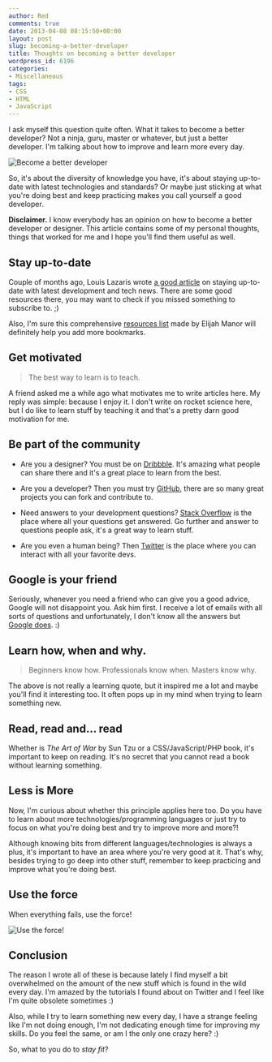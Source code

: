```yaml
---
author: Red
comments: true
date: 2013-04-08 08:15:50+00:00
layout: post
slug: becoming-a-better-developer
title: Thoughts on becoming a better developer
wordpress_id: 6196
categories:
- Miscellaneous
tags:
- CSS
- HTML
- JavaScript
---
```


I ask myself this question quite often. What it takes to become a better developer? Not a ninja, guru, master or whatever, but just a better developer. I'm talking about how to improve and learn more every day.

![Become a better developer](http://www.red-team-design.com/wp-content/uploads/2013/04/become-a-better-developer.png)

<!-- more -->

So, it's about the diversity of knowledge you have, it's about staying up-to-date with latest technologies and standards? Or maybe just sticking at what you're doing best and keep practicing makes you call yourself a good developer. 

**Disclaimer.** I know everybody has an opinion on how to become a better developer or designer. This article contains some of my personal thoughts, things that worked for me and I hope you'll find them useful as well.

## Stay up-to-date

Couple of months ago, Louis Lazaris wrote [a good article](http://www.impressivewebs.com/web-design-tech-newsletters/) on staying up-to-date with latest development and tech news. There are some good resources there, you may want to check if you missed something to subscribe to. ;)

Also, I'm sure this comprehensive [resources list](http://www.elijahmanor.com/2013/01/beginner-html5-javascript-jquery.html) made by Elijah Manor will definitely help you add more bookmarks.


## Get motivated

> The best way to learn is to teach.


A friend asked me a while ago what motivates me to write articles here. My reply was simple: because I enjoy it. I don't write on rocket science here, but I do like to learn stuff by teaching it and that's a pretty darn good motivation for me.

## Be part of the community
	
  * Are you a designer? You must be on [Dribbble](http://dribbble.com/catalinred). It's amazing what people can share there and it's a great place to learn from the best.
	
  * Are you a developer? Then you must try [GitHub](https://github.com/catalinred), there are so many great projects you can fork and contribute to.
	
  * Need answers to your development questions? [Stack Overflow](http://stackoverflow.com/) is the place where all your questions get answered. Go further and answer to questions people ask, it's a great way to learn stuff.
	
  * Are you even a human being? Then [Twitter](https://twitter.com/catalinred) is the place where you can interact with all your favorite devs.

## Google is your friend

Seriously, whenever you need a friend who can give you a good advice, Google will not disappoint you. Ask him first. I receive a lot of emails with all sorts of questions and unfortunately, I don't know all the answers but [Google does](http://lmgtfy.com/?q=best+web+development+resources). :)

## Learn how, when and why.

> Beginners know how. Professionals know when. Masters know why.

The above is not really a learning quote, but it inspired me a lot and maybe you'll find it interesting too. It often pops up in my mind when trying to learn something new.

## Read, read and... read

Whether is _The Art of War_ by Sun Tzu or a CSS/JavaScript/PHP book, it's important to keep on reading. It's no secret that you cannot read a book without learning something.

## Less is More

Now, I'm curious about whether this principle applies here too. Do you have to learn about more technologies/programming languages or just try to focus on what you're doing best and try to improve more and more?!

Although knowing bits from different languages/technologies is always a plus, it's important to have an area where you're very good at it. That's why, besides trying to go deep into other stuff, remember to keep practicing and improve what you're doing best.

## Use the force

When everything fails, use the force!

![Use the force!](http://www.red-team-design.com/wp-content/uploads/2013/04/use-the-force-meme.jpg)

## Conclusion

The reason I wrote all of these is because lately I find myself a bit overwhelmed on the amount of the new stuff which is found in the wild every day. I'm amazed by the tutorials I found about on Twitter and I feel like I'm quite obsolete sometimes :) 

Also, while I try to learn something new every day, I have a strange feeling like I'm not doing enough, I'm not dedicating enough time for improving my skills. Do you feel the same, or am I the only one crazy here? :)

So, what to you do to _stay fit_?